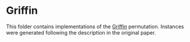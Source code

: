 # Griffin

This folder contains implementations of the [Griffin](https://eprint.iacr.org/2022/???.pdf) permutation. Instances were generated following the description in the original paper.
